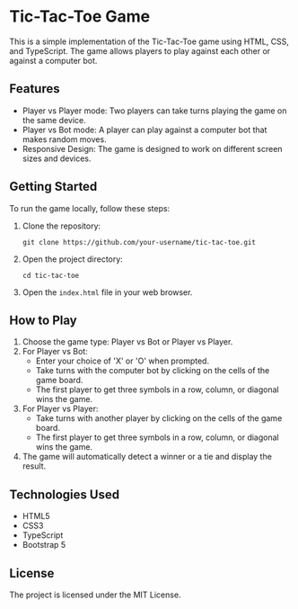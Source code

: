 # Tic-Tac-Toe Game

This is a simple implementation of the Tic-Tac-Toe game using HTML, CSS, and TypeScript. The game allows players to play against each other or against a computer bot.

## Features

- Player vs Player mode: Two players can take turns playing the game on the same device.
- Player vs Bot mode: A player can play against a computer bot that makes random moves.
- Responsive Design: The game is designed to work on different screen sizes and devices.

## Getting Started

To run the game locally, follow these steps:

1. Clone the repository:

   ```
   git clone https://github.com/your-username/tic-tac-toe.git
   ```

2. Open the project directory:

   ```
   cd tic-tac-toe
   ```

3. Open the `index.html` file in your web browser.

## How to Play

1. Choose the game type: Player vs Bot or Player vs Player.
2. For Player vs Bot:
   - Enter your choice of 'X' or 'O' when prompted.
   - Take turns with the computer bot by clicking on the cells of the game board.
   - The first player to get three symbols in a row, column, or diagonal wins the game.
3. For Player vs Player:
   - Take turns with another player by clicking on the cells of the game board.
   - The first player to get three symbols in a row, column, or diagonal wins the game.
4. The game will automatically detect a winner or a tie and display the result.

## Technologies Used

- HTML5
- CSS3
- TypeScript
- Bootstrap 5

## License

The project is licensed under the MIT License.
